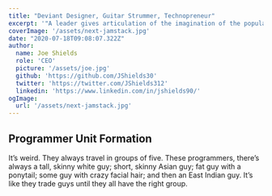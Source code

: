 ```yaml
---
title: "Deviant Designer, Guitar Strummer, Technopreneur"
excerpt: '"A leader gives articulation of the imagination of the population" - Jordan Peterson'
coverImage: '/assets/next-jamstack.jpg'
date: "2020-07-18T09:08:07.322Z"
author:
  name: Joe Shields
  role: 'CEO'
  picture: '/assets/joe.jpg'
  github: 'https://github.com/JShields30'
  twitter: 'https://twitter.com/JShields312'
  linkedin: 'https://www.linkedin.com/in/jshields90/'
ogImage:
  url: '/assets/next-jamstack.jpg'
---
```


## Programmer Unit Formation

It’s weird. They always travel in groups of five. These programmers, there’s always a tall, skinny white guy; short, skinny Asian guy; fat guy with a ponytail; some guy with crazy facial hair; and then an East Indian guy. It’s like they trade guys until they all have the right group.